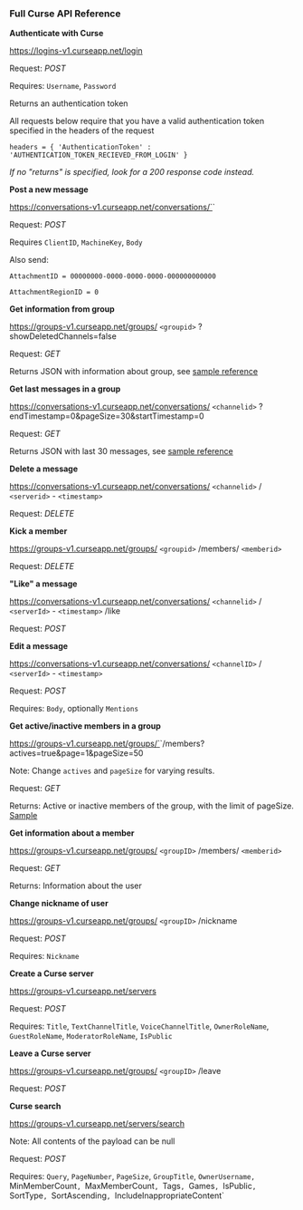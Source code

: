 ### Full Curse API Reference

**Authenticate with Curse**

https://logins-v1.curseapp.net/login

Request: *POST*

Requires: `Username`, `Password`

Returns an authentication token

All requests below require that you have a valid authentication token specified in the headers of the request

`headers = { 'AuthenticationToken' : 'AUTHENTICATION_TOKEN_RECIEVED_FROM_LOGIN' }`

*If no "returns" is specified, look for a 200 response code instead.*

**Post a new message**

https://conversations-v1.curseapp.net/conversations/`<channelid>`

Request: *POST*

Requires `ClientID`, `MachineKey`, `Body`

Also send:

`AttachmentID = 00000000-0000-0000-0000-000000000000`

`AttachmentRegionID = 0`

**Get information from group**

https://groups-v1.curseapp.net/groups/ `<groupid>` ?showDeletedChannels=false

Request: *GET*

Returns JSON with information about group, see [sample reference](http://pastebin.com/jwBbuawZ)

**Get last messages in a group**

https://conversations-v1.curseapp.net/conversations/ `<channelid>` ?endTimestamp=0&pageSize=30&startTimestamp=0

Request: *GET*

Returns JSON with last 30 messages, see [sample reference](http://pastebin.com/YqV4Dy3D)

**Delete a message**

https://conversations-v1.curseapp.net/conversations/ `<channelid>` / `<serverid>` - `<timestamp>`

Request: *DELETE*

**Kick a member**

https://groups-v1.curseapp.net/groups/ `<groupid>` /members/ `<memberid>`

Request: *DELETE*

**"Like" a message**

https://conversations-v1.curseapp.net/conversations/ `<channelid>` / `<serverId>` - `<timestamp>` /like

Request: *POST*

**Edit a message**

https://conversations-v1.curseapp.net/conversations/ `<channelID>` / `<serverId>` - `<timestamp>`

Request: *POST*

Requires: `Body`, optionally `Mentions`

**Get active/inactive members in a group**

https://groups-v1.curseapp.net/groups/`<channelid>`/members?actives=true&page=1&pageSize=50

Note: Change `actives` and `pageSize` for varying results.

Request: *GET*

Returns: Active or inactive members of the group, with the limit of pageSize. [Sample](http://pastebin.com/Sn9iMFN1)

**Get information about a member**

https://groups-v1.curseapp.net/groups/ `<groupID>` /members/ `<memberid>`

Request: *GET*

Returns: Information about the user

**Change nickname of user**

https://groups-v1.curseapp.net/groups/ `<groupID>` /nickname

Request: *POST*

Requires: `Nickname`

**Create a Curse server**

https://groups-v1.curseapp.net/servers

Request: *POST*

Requires: `Title`, `TextChannelTitle`, `VoiceChannelTitle`, `OwnerRoleName`, `GuestRoleName`, `ModeratorRoleName`, `IsPublic`

**Leave a Curse server**

https://groups-v1.curseapp.net/groups/ `<groupID>` /leave

Request: *POST*

**Curse search**

https://groups-v1.curseapp.net/servers/search

Note: All contents of the payload can be null

Request: *POST*

Requires: `Query`, `PageNumber`, `PageSize`, `GroupTitle`, `OwnerUsername, `MinMemberCount`, `MaxMemberCount`, `Tags`, `Games`, `IsPublic`, `SortType`, `SortAscending`, `IncludeInappropriateContent`
